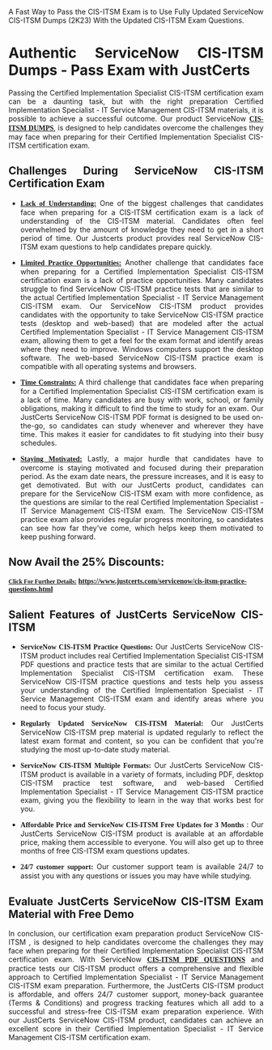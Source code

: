 <p dir="auto" style="text-align: justify;">A Fast Way to Pass the CIS-ITSM Exam is to Use Fully Updated ServiceNow CIS-ITSM Dumps (2K23) With the Updated CIS-ITSM Exam Questions.</p>

<h1 style="text-align: justify;"><strong>Authentic ServiceNow CIS-ITSM Dumps - Pass Exam with JustCerts</strong></h1>

<p style="text-align: justify;">Passing the Certified Implementation Specialist CIS-ITSM certification exam can be a daunting task, but with the right preparation Certified Implementation Specialist - IT Service Management CIS-ITSM materials, it is possible to achieve a successful outcome. Our product ServiceNow <strong><a href="https://www.justcerts.com/servicenow/cis-itsm-practice-questions.html"><span style="font-family:Georgia,serif;"><u>CIS-ITSM DUMPS</u></span></a></strong>, is designed to help candidates overcome the challenges they may face when preparing for their Certified Implementation Specialist CIS-ITSM certification exam.</p>

<h2 style="text-align: justify;"><strong>Challenges During ServiceNow CIS-ITSM Certification Exam</strong></h2>

<ul>
	<li style="text-align: justify;"><u><span style="font-family:Georgia,serif;"><strong>Lack of Understanding:</strong></span></u> One of the biggest challenges that candidates face when preparing for a CIS-ITSM certification exam is a lack of understanding of the CIS-ITSM material. Candidates often feel overwhelmed by the amount of knowledge they need to get in a short period of time. Our Justcerts product provides real ServiceNow CIS-ITSM exam questions to help candidates prepare quickly.</li>
</ul>

<ul>
	<li style="text-align: justify;"><u><span style="font-family:Georgia,serif;"><strong>Limited Practice Opportunities:</strong></span></u> Another challenge that candidates face when preparing for a Certified Implementation Specialist CIS-ITSM certification exam is a lack of practice opportunities. Many candidates struggle to find ServiceNow CIS-ITSM practice tests that are similar to the actual Certified Implementation Specialist - IT Service Management CIS-ITSM exam. Our ServiceNow CIS-ITSM product provides candidates with the opportunity to take ServiceNow CIS-ITSM practice tests (desktop and web-based) that are modeled after the actual Certified Implementation Specialist - IT Service Management CIS-ITSM exam, allowing them to get a feel for the exam format and identify areas where they need to improve. Windows computers support the desktop software. The web-based ServiceNow CIS-ITSM practice exam is compatible with all operating systems and browsers.</li>
</ul>

<ul>
	<li style="text-align: justify;"><u><span style="font-family:Georgia,serif;"><strong>Time Constraints:</strong></span></u> A third challenge that candidates face when preparing for a Certified Implementation Specialist CIS-ITSM certification exam is a lack of time. Many candidates are busy with work, school, or family obligations, making it difficult to find the time to study for an exam. Our JustCerts ServiceNow CIS-ITSM PDF format is designed to be used on-the-go, so candidates can study whenever and wherever they have time. This makes it easier for candidates to fit studying into their busy schedules.</li>
</ul>

<ul>
	<li style="text-align: justify;"><u><span style="font-family:Georgia,serif;"><strong>Staying Motivated:</strong></span></u> Lastly, a major hurdle that candidates have to overcome is staying motivated and focused during their preparation period. As the exam date nears, the pressure increases, and it is easy to get demotivated. But with our JustCerts product, candidates can prepare for the ServiceNow CIS-ITSM exam with more confidence, as the questions are similar to the real Certified Implementation Specialist - IT Service Management CIS-ITSM exam. The ServiceNow CIS-ITSM practice exam also provides regular progress monitoring, so candidates can see how far they've come, which helps keep them motivated to keep pushing forward.</li>
</ul>

<h2 style="text-align: justify;"><strong>Now Avail the 25% Discounts:</strong></h2>

<p><span style="font-size:12px;"><u><span style="font-family:Georgia,serif;"><strong>Click For Further Details:</strong></span></u></span><span style="font-size:14px;"><span style="font-family:Georgia,serif;"><strong> <a href="https://www.justcerts.com/servicenow/cis-itsm-practice-questions.html">https://www.justcerts.com/servicenow/cis-itsm-practice-questions.html</a></strong></span></span></p>

<h2 style="text-align: justify;"><strong>Salient Features of JustCerts ServiceNow CIS-ITSM</strong></h2>

<ul>
	<li style="text-align: justify;"><span style="font-family:Georgia,serif;"><strong>ServiceNow CIS-ITSM Practice Questions:</strong></span> Our JustCerts ServiceNow CIS-ITSM product includes real Certified Implementation Specialist CIS-ITSM PDF questions and practice tests that are similar to the actual Certified Implementation Specialist CIS-ITSM certification exam. These ServiceNow CIS-ITSM practice questions and tests help you assess your understanding of the Certified Implementation Specialist - IT Service Management CIS-ITSM exam and identify areas where you need to focus your study.</li>
</ul>

<ul>
	<li style="text-align: justify;"><span style="font-family:Georgia,serif;"><strong>Regularly Updated ServiceNow CIS-ITSM Material:</strong></span> Our JustCerts ServiceNow CIS-ITSM prep material is updated regularly to reflect the latest exam format and content, so you can be confident that you're studying the most up-to-date study material.</li>
</ul>

<ul>
	<li style="text-align: justify;"><span style="font-family:Georgia,serif;"><strong>ServiceNow CIS-ITSM Multiple Formats:</strong></span> Our JustCerts ServiceNow CIS-ITSM product is available in a variety of formats, including PDF, desktop CIS-ITSM practice test software, and web-based Certified Implementation Specialist - IT Service Management CIS-ITSM practice exam, giving you the flexibility to learn in the way that works best for you.</li>
</ul>

<ul>
	<li style="text-align: justify;"><span style="font-family:Georgia,serif;"><strong>Affordable Price and ServiceNow CIS-ITSM Free Updates for 3 Months</strong></span> : Our JustCerts ServiceNow CIS-ITSM product is available at an affordable price, making them accessible to everyone. You will also get up to three months of free CIS-ITSM exam questions updates.</li>
</ul>

<ul>
	<li style="text-align: justify;"><span style="font-family:Georgia,serif;"><strong>24/7 customer support:</strong></span> Our customer support team is available 24/7 to assist you with any questions or issues you may have while studying.</li>
</ul>

<h2 style="text-align: justify;"><strong>Evaluate JustCerts ServiceNow CIS-ITSM Exam Material with Free Demo</strong></h2>

<p style="text-align: justify;">In conclusion, our certification exam preparation product ServiceNow CIS-ITSM , is designed to help candidates overcome the challenges they may face when preparing for their Certified Implementation Specialist CIS-ITSM certification exam. With ServiceNow <a href="https://www.justcerts.com/servicenow/cis-itsm-practice-questions.html"><u><strong><span style="font-family:Georgia,serif;">CIS-ITSM PDF QUESTIONS</span></strong></u></a> and practice tests our CIS-ITSM product offers a comprehensive and flexible approach to Certified Implementation Specialist - IT Service Management CIS-ITSM exam preparation. Furthermore, the JustCerts CIS-ITSM product is affordable, and offers 24/7 customer support, money-back guarantee (Terms & Conditions) and progress tracking features which all add to a successful and stress-free CIS-ITSM exam preparation experience. With our JustCerts ServiceNow CIS-ITSM product, candidates can achieve an excellent score in their Certified Implementation Specialist - IT Service Management CIS-ITSM certification exam.</p>
